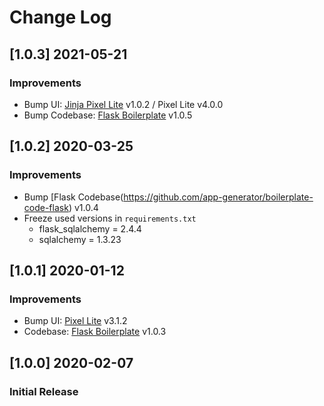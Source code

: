 # Change Log

## [1.0.3] 2021-05-21
### Improvements

- Bump UI: [Jinja Pixel Lite](https://github.com/app-generator/jinja-pixel-lite) v1.0.2 / Pixel Lite v4.0.0
- Bump Codebase: [Flask Boilerplate](https://github.com/app-generator/boilerplate-code-flask) v1.0.5

## [1.0.2] 2020-03-25
### Improvements

- Bump [Flask Codebase(https://github.com/app-generator/boilerplate-code-flask) v1.0.4
- Freeze used versions in `requirements.txt`
    - flask_sqlalchemy = 2.4.4
    - sqlalchemy = 1.3.23

## [1.0.1] 2020-01-12
### Improvements

- Bump UI: [Pixel Lite](https://github.com/themesberg/pixel-bootstrap-ui-kit) v3.1.2
- Codebase: [Flask Boilerplate](https://github.com/app-generator/boilerplate-code-flask) v1.0.3

## [1.0.0] 2020-02-07
### Initial Release
